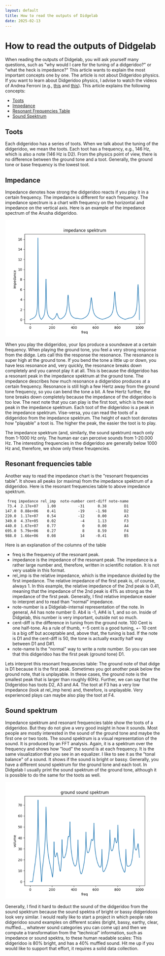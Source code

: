 ```yaml
---
layout: default
title: How to read the outputs of Didgelab
date: 2025-02-13
---
```


# How to read the outputs of Didgelab

When reading the outputs of Didgelab, you will ask yourself many questions, such as "why would I care for the tuning of a didgeridoo?" or "what the heck is impedance?" This article wants to explain the most important concepts one by one. The article is not about Didgeridoo physics. If you want to learn about Didgeridoo physics, I advise to watch the videos of Andrea Ferroni (e.g., [this](https://www.youtube.com/watch?v=idcPw0RaUiE&t=8s) and [this](https://www.youtube.com/watch?v=u0AxhK328Z0])). This article explains the following concepts:

* <a href="#toots">Toots</a>
* <a href="#impedance">Impedance</a>
* <a href="#resonant-frequencies-table">Resonant Frequencies Table</a>
* <a href="#sound-spektrum">Sound Spektrum</a>

## Toots

Each didgeridoo has a series of toots. When we talk about the tuning of the didgeridoo, we mean the toots. Each toot has a frequency, e.g., 146 Hz, which is also a note (146 Hz is D2). From the physics point of view, there is no difference between the ground tone and a toot. Generally, the ground tone or base frequency is the lowest toot.

## Impedance

Impedance denotes how strong the didgeridoo reacts if you play it in a certain frequency. The impedance is different for each frequency. The impedance spectrum is a chart with frequency on the horizontal and impedance on the vertical axis. Here is an example of the impedance spectrum of the Arusha didgeridoo.

<img src="/assets/images/example_impedance_spektrum.png" />

When you play the didgeridoo, your lips produce a soundwave at a certain frequency. When playing the ground tone, you feel a very strong response from the didge. Lets call this the response the resonance. The resonance is super high at the ground tone. If you bend the tone a little up or down, you have less resonance and, very quickly, the resonance breaks down completely and you cannot play it at all. This is because the didgeridoo has a resonant peak in the impedance spektrum at the ground tone. The impedance describes how much resonance a didgeridoo produces at a certain frequency. Resonance is still high a few Hertz away from the ground tone frequency, so you can bend the tone a bit. A few Hertz further, the tone breaks down completely because the impedance of the didgeridoo is too low. The next note that you can play is the first toot, which is the next peak in the impedance spektrum. Each toot of the didgeridoo is a peak in the impedance spektrum. Vise-versa, you can read the toots of a didgeridoo from the impedance spektrum. The height of each toot denotes how "playable" a toot is. The higher the peak, the easier the toot is to play.

The impedance spektrum (and, similarly, the sound spektrum) reach only from 1-1000 Hz only. The human ear can perceive sounds from 1-20.000 Hz. The interesting frequencies in the didgeridoo are generally below 1000 Hz and, therefore, we show only these freuqencies.

## Resonant frequencies table

Another way to read the impedance chart is the "resonant frequencies table". It shows all peaks (or maxima) from the impedance spektrum of a didgeridoo. Here is the resonant frequencies table to above impedance spektrum.

```
 freq impedance rel_imp  note-number cent-diff note-name
 73.4  2.17e+07    1.00          -31      0.38        D1
147.0  8.88e+06    0.41          -19     -1.98        D2
220.0  1.17e+07    0.54          -12      0.00        A3
349.0  4.37e+05    0.02           -4      1.13        F3
440.0  1.67e+07    0.77            0      0.00        A4
695.0  5.79e+06    0.27            8      8.59        F4
988.0  1.66e+06    0.08           14     -0.41        B5
```

Here is an explanation of the columns of the table

* freq is the frequency of the resonant peak.
* impedance is the impedance of the resonant peak. The impedance is a rather large number and, therefore, written in scientific notation. It is not very usable in this format.
* rel_imp is the relative impedance, which is the impedance divided by the first impedance. The relative impedance of the first peak is, of course, always 1. In this example, the relative impedance of the 2nd peak is 0.41, meaning that the impedance of the 2nd peak is 41% as strong as the impedance of the first peak. Generally, I find relative impedance easier to interpret and to read than "normal" impedance.
* note-number is a Didgelab-internal representation of the note. In general, A4 has note number 0. Ab4 is -1, A#4 is 1, and so on. Inside of Didgelab, this number is very important, outside not so much.
* cent-diff is the difference in tuning from the ground note. 100 Cent is one half-tone. As a rule of thumb, +-5 cent is a good tuning, +- 10 cent is a big off but acceptable and, above that, the tuning is bad. If the note is D1 and the cent-diff is 50, the tone is actually exactly half way between D1 and D#1.
* note-name Is the "normal" way to write a note number. So you can see that this didgeridoo has the first peak (ground tone) D1.

Lets interpret this resonant frequencies table: The ground note of that didge is D1 because it is the first peak. Sometimes you got another peak below the ground note, that is unplayable. In these cases, the ground note is the smallest peak that is larger than roughly 60Hz. Further, we can say that the Didgeridoo has toots D2, A3 and A4. The toot at F3 has a very low impedance (look at rel_imp here) and, therefore, is unplayable. Very experienced plays can maybe also play the toot at F4.

## Sound spektrum

Impedance spektrum and resonant frequencies table show the toots of a didgeridoo. But they do not give a very good insight in how it sounds. Most people are mostly interested in the sound of the ground tone and maybe the first one or two toots. The sound spektrum is a visual representation of the sound. It is produced by an FFT analysis. Again, it is a spektrum over the frequency and shows how "loud" the sound is at each frequency. It is the same visualization that you see in an equalizer. I like to see it as the "tonal balance" of a sound. It shows if the sound is bright or bassy. Generally, you have a different sound spektrum for the ground tone and each toot. In Didgelab I usually print the sound spektrum of the ground tone, although it is possible to do the same for the toots as well.

<img src="/assets/images/example_ground_spektrum.png" />

Generally, I find it hard to deduct the sound of the didgeridoo from the sound spektrum because the sound spektra of bright or bassy didgeridoos look very similar. I would really like to start a project in which people rate didgeridoo sound examples on different scales (bright, bassy, earthy, clear, muffled..., whatever sound categories you can come up) and then we compute a transformation from the "technical" information, such as impedance or sound spektra, to these human readable scales: This didgeridoo is 80% bright, and has a 40% muffled sound. Hit me up if you would like to support that effort, it requires a solid data collection.
